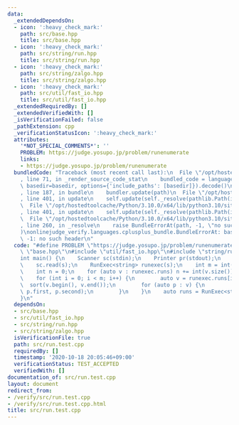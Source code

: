 ```yaml
---
data:
  _extendedDependsOn:
  - icon: ':heavy_check_mark:'
    path: src/base.hpp
    title: src/base.hpp
  - icon: ':heavy_check_mark:'
    path: src/string/run.hpp
    title: src/string/run.hpp
  - icon: ':heavy_check_mark:'
    path: src/string/zalgo.hpp
    title: src/string/zalgo.hpp
  - icon: ':heavy_check_mark:'
    path: src/util/fast_io.hpp
    title: src/util/fast_io.hpp
  _extendedRequiredBy: []
  _extendedVerifiedWith: []
  _isVerificationFailed: false
  _pathExtension: cpp
  _verificationStatusIcon: ':heavy_check_mark:'
  attributes:
    '*NOT_SPECIAL_COMMENTS*': ''
    PROBLEM: https://judge.yosupo.jp/problem/runenumerate
    links:
    - https://judge.yosupo.jp/problem/runenumerate
  bundledCode: "Traceback (most recent call last):\n  File \"/opt/hostedtoolcache/Python/3.10.0/x64/lib/python3.10/site-packages/onlinejudge_verify/documentation/build.py\"\
    , line 71, in _render_source_code_stat\n    bundled_code = language.bundle(stat.path,\
    \ basedir=basedir, options={'include_paths': [basedir]}).decode()\n  File \"/opt/hostedtoolcache/Python/3.10.0/x64/lib/python3.10/site-packages/onlinejudge_verify/languages/cplusplus.py\"\
    , line 187, in bundle\n    bundler.update(path)\n  File \"/opt/hostedtoolcache/Python/3.10.0/x64/lib/python3.10/site-packages/onlinejudge_verify/languages/cplusplus_bundle.py\"\
    , line 401, in update\n    self.update(self._resolve(pathlib.Path(included), included_from=path))\n\
    \  File \"/opt/hostedtoolcache/Python/3.10.0/x64/lib/python3.10/site-packages/onlinejudge_verify/languages/cplusplus_bundle.py\"\
    , line 401, in update\n    self.update(self._resolve(pathlib.Path(included), included_from=path))\n\
    \  File \"/opt/hostedtoolcache/Python/3.10.0/x64/lib/python3.10/site-packages/onlinejudge_verify/languages/cplusplus_bundle.py\"\
    , line 260, in _resolve\n    raise BundleErrorAt(path, -1, \"no such header\"\
    )\nonlinejudge_verify.languages.cplusplus_bundle.BundleErrorAt: base.hpp: line\
    \ -1: no such header\n"
  code: "#define PROBLEM \"https://judge.yosupo.jp/problem/runenumerate\"\n\n#include\
    \ \"base.hpp\"\n#include \"util/fast_io.hpp\"\n#include \"string/run.hpp\"\n\n\
    int main() {\n    Scanner sc(stdin);\n    Printer pr(stdout);\n    string s;\n\
    \    sc.read(s);\n    RunExec<string> runexec(s);\n    int m = int(runexec.runs.size());\n\
    \    int n = 0;\n    for (auto v : runexec.runs) n += int(v.size());\n\n    pr.writeln(n);\n\
    \    for (int i = 0; i < m; i++) {\n        auto v = runexec.runs[i];\n      \
    \  sort(v.begin(), v.end());\n        for (auto p : v) {\n            pr.writeln(i,\
    \ p.first, p.second);\n        }\n    }\n    auto runs = RunExec<string>(s);\n\
    }\n"
  dependsOn:
  - src/base.hpp
  - src/util/fast_io.hpp
  - src/string/run.hpp
  - src/string/zalgo.hpp
  isVerificationFile: true
  path: src/run.test.cpp
  requiredBy: []
  timestamp: '2020-10-18 20:05:46+09:00'
  verificationStatus: TEST_ACCEPTED
  verifiedWith: []
documentation_of: src/run.test.cpp
layout: document
redirect_from:
- /verify/src/run.test.cpp
- /verify/src/run.test.cpp.html
title: src/run.test.cpp
---
```

